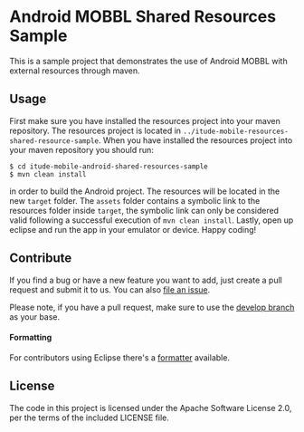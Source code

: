 # Android MOBBL Shared Resources Sample

This is a sample project that demonstrates the use of Android MOBBL with external resources through maven.

## Usage

First make sure you have installed the resources project into your maven repository. The resources project is located in `../itude-mobile-resources-shared-resource-sample`. When you have installed the resources project into your maven repository you should run:

    $ cd itude-mobile-android-shared-resources-sample
    $ mvn clean install

in order to build the Android project. The resources will be located in the new `target` folder. The `assets` folder contains a symbolic link to the resources folder inside `target`, the symbolic link can only be considered valid following a successful execution of `mvn clean install`. Lastly, open up eclipse and run the app in your emulator or device. Happy coding!



## Contribute

If you find a bug or have a new feature you want to add, just create a pull request and submit it to us. You can also [file an issue](https://github.com/ItudeMobile/itude-mobile-samples/issues/new).

Please note, if you have a pull request, make sure to use the [develop branch](https://github.com/ItudeMobile/itude-mobile-samples/tree/develop) as your base.

#### Formatting

For contributors using Eclipse there's a [formatter](http://mobbl.org/downloads/code-format.xml) available.

## License
The code in this project is licensed under the Apache Software License 2.0, per the terms of the included LICENSE file.
